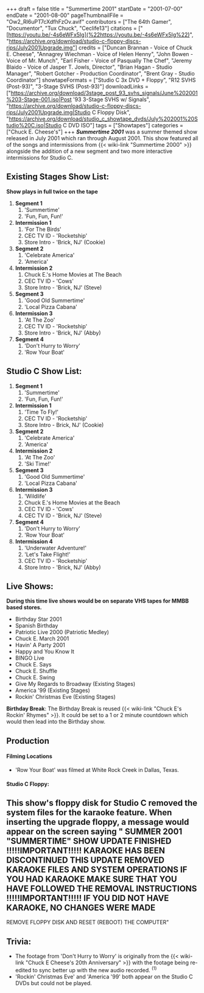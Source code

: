 +++
draft = false
title = "Summertime 2001"
startDate = "2001-07-00"
endDate = "2001-08-00"
pageThumbnailFile = "Ow2_Rl6uPT7cXdfhFzOv.avif"
contributors = ["The 64th Gamer", "Documentor", "Tux Chuck", "Ceclife13"]
citations = ["[https://youtu.be/-4s6eWFx5Ig](%22https://youtu.be/-4s6eWFx5Ig%22)", "https://archive.org/download/studio-c-floppy-discs-rips/July2001Upgrade.img"]
credits = ["Duncan Brannan - Voice of Chuck E. Cheese", "Annagrey Wiechman - Voice of Helen Henny", "John Bowen - Voice of Mr. Munch", "Earl Fisher - Voice of Pasqually The Chef", "Jeremy Blaido - Voice of Jasper T. Jowls, Director", "Brian Hagan - Studio Manager", "Robert Gotcher - Production Coordinator", "Brent Gray - Studio Coordinator"]
showtapeFormats = ["Studio C 3x DVD + Floppy", "R12 SVHS (Post-93)", "3-Stage SVHS (Post-93)"]
downloadLinks = ["https://archive.org/download/3stage_post_93_svhs_signals/June%202001%203-Stage-001.iso|Post '93 3-Stage SVHS w/ Signals", "https://archive.org/download/studio-c-floppy-discs-rips/July2001Upgrade.img|Studio C Floppy Disk", "https://archive.org/download/studio_c_showtape_dvds/July%202001%20Studio%20C.iso|Studio C DVD ISO"]
tags = ["Showtapes"]
categories = ["Chuck E. Cheese's"]
+++
***Summertime 2001*** was a summer themed show released in July 2001 which ran through August 2001.
This show featured all of the songs and intermissions from {{< wiki-link "Summertime 2000" >}} alongside the addition of a new segment and two more interactive intermissions for Studio C.

## Existing Stages Show List:

**Show plays in full twice on the tape**

1.  **Segment 1**
    1.  'Summertime'
    2.  'Fun, Fun, Fun!'
2.  **Intermission 1**
    1.  'For The Birds'
    2.  CEC TV ID - 'Rocketship'
    3.  Store Intro - 'Brick, NJ' (Cookie)
3.  **Segment 2**
    1.  'Celebrate America'
    2.  'America'
4.  **Intermission 2**
    1.  Chuck E.'s Home Movies at The Beach
    2.  CEC TV ID - 'Cows'
    3.  Store Intro - 'Brick, NJ' (Steve)
5.  **Segment 3**
    1.  'Good Old Summertime'
    2.  'Local Pizza Cabana'
6.  **Intermission 3**
    1.  'At The Zoo'
    2.  CEC TV ID - 'Rocketship'
    3.  Store Intro - 'Brick, NJ' (Abby)
7.  **Segment 4**
    1.  'Don't Hurry to Worry'
    2.  'Row Your Boat'

## Studio C Show List:

1.  **Segment 1**
    1.  'Summertime'
    2.  'Fun, Fun, Fun!'
2.  **Intermission 1**
    1.  'Time To Fly!'
    2.  CEC TV ID - 'Rocketship'
    3.  Store Intro - Brick, NJ' (Cookie)
3.  **Segment 2**
    1.  'Celebrate America'
    2.  'America'
4.  **Intermission 2**
    1.  'At The Zoo'
    2.  'Ski Time!'
5.  **Segment 3**
    1.  'Good Old Summertime'
    2.  'Local Pizza Cabana'
6.  **Intermission 3**
    1.  'Wildlife'
    2.  Chuck E.'s Home Movies at the Beach
    3.  CEC TV ID - 'Cows'
    4.  CEC TV ID - 'Brick, NJ' (Steve)
7.  **Segment 4**
    1.  'Don't Hurry to Worry'
    2.  'Row Your Boat'
8.  **Intermission 4**
    1.  'Underwater Adventure!'
    2.  'Let's Take Flight!'
    3.  CEC TV ID - 'Rocketship'
    4.  Store Intro - 'Brick, NJ' (Abby)

## Live Shows:

**During this time live shows would be on separate VHS tapes for MMBB based stores.**

- Birthday Star 2001
- Spanish Birthday
- Patriotic Live 2000 (Patriotic Medley)
- Chuck E. March 2001
- Havin' A Party 2001
- Happy and You Know It
- BINGO Live
- Chuck E. Says
- Chuck E. Shuffle
- Chuck E. Swing
- Give My Regards to Broadway (Existing Stages)
- America '99 (Existing Stages)
- Rockin' Christmas Eve (Existing Stages)

**Birthday Break**: The Birthday Break is reused {{< wiki-link "Chuck E's Rockin' Rhymes" >}}. It could be set to a 1 or 2 minute countdown which would then lead into the Birthday show.

## Production

#### Filming Locations

- 'Row Your Boat' was filmed at White Rock Creek in Dallas, Texas.

#### Studio C Floppy:

This show's floppy disk for Studio C removed the system files for the karaoke feature. When inserting the upgrade floppy, a message would appear on the screen saying
" SUMMER 2001 "SUMMERTIME" SHOW UPDATE FINISHED
 !!!!!IMPORTANT!!!!!
 KARAOKE HAS BEEN DISCONTINUED
 THIS UPDATE REMOVED KARAOKE FILES AND SYSTEM OPERATIONS
 IF YOU HAD KARAOKE MAKE SURE THAT YOU HAVE FOLLOWED THE REMOVAL INSTRUCTIONS
 !!!!!IMPORTANT!!!!!
 IF YOU DID NOT HAVE KARAOKE, NO CHANGES WERE MADE
 --------------------------------------------------
 REMOVE FLOPPY DISK AND RESET (REBOOT) THE COMPUTER"

## Trivia:

- The footage from 'Don't Hurry to Worry' is originally from the {{< wiki-link "Chuck E Cheese's 20th Anniversary" >}} with the footage being re-edited to sync better up with the new audio recorded. <sup>(1)</sup>
- 'Rockin' Christmas Eve' and 'America '99' both appear on the Studio C DVDs but could not be played.
